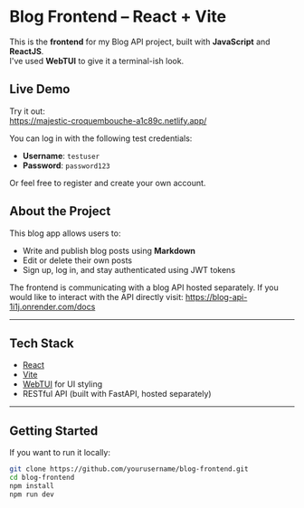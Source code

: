 # Blog Frontend – React + Vite

This is the **frontend** for my Blog API project, built with **JavaScript** and **ReactJS**.  
I've used **WebTUI** to give it a terminal-ish look.

## Live Demo

Try it out:  
https://majestic-croquembouche-a1c89c.netlify.app/

You can log in with the following test credentials:

- **Username**: `testuser`  
- **Password**: `password123`

Or feel free to register and create your own account.

## About the Project

This blog app allows users to:
- Write and publish blog posts using **Markdown**
- Edit or delete their own posts
- Sign up, log in, and stay authenticated using JWT tokens


The frontend is communicating with a blog API hosted separately.
If you would like to interact with the API directly visit: 
https://blog-api-1i1j.onrender.com/docs

---

## Tech Stack

- [React](https://react.dev/)
- [Vite](https://vite.dev/)
- [WebTUI](https://webtui.ironclad.sh/) for UI styling
- RESTful API (built with FastAPI, hosted separately)

---

## Getting Started

If you want to run it locally:

```bash
git clone https://github.com/yourusername/blog-frontend.git
cd blog-frontend
npm install
npm run dev
